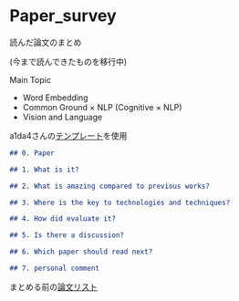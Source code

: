 # Paper_survey
読んだ論文のまとめ

(今まで読んできたものを移行中)

Main Topic
- Word Embedding
- Common Ground × NLP (Cognitive × NLP)
- Vision and Language


a1da4さんの[テンプレート](https://github.com/a1da4/paper-survey)を使用
```markdown
## 0. Paper

## 1. What is it?

## 2. What is amazing compared to previous works?

## 3. Where is the key to technologies and techniques?

## 4. How did evaluate it?

## 5. Is there a discussion?

## 6. Which paper should read next?

## 7. personal comment 

```

まとめる前の[論文リスト](https://docs.google.com/spreadsheets/d/1EZQr8S09XXmoMoT6YnLesl2EgBuR4vq9ynJnATVVa6s/edit?gid=556625280#gid=556625280)
